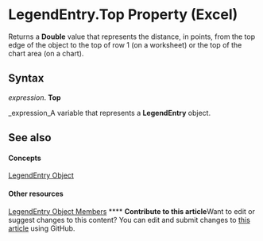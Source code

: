
# LegendEntry.Top Property (Excel)

Returns a  **Double** value that represents the distance, in points, from the top edge of the object to the top of row 1 (on a worksheet) or the top of the chart area (on a chart).


## Syntax

 _expression_. **Top**

 _expression_A variable that represents a  **LegendEntry** object.


## See also


#### Concepts


 [LegendEntry Object](ebe8c35c-87b4-11e6-0675-b8bcc8c668a5.md)
#### Other resources


 [LegendEntry Object Members](185ac816-1220-d454-2f13-d36055dfa8a7.md)
****   **Contribute to this article**Want to edit or suggest changes to this content? You can edit and submit changes to  [this article](https://github.com/jhershey00/VBA_Excel_Test/OpenXMLCon/articles/cedb367e-d205-aa15-c041-afef98870583.md) using GitHub.

